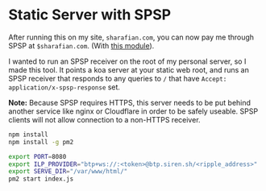 # Static Server with SPSP

After running this on my site, `sharafian.com`, you can now pay me through SPSP
at `$sharafian.com`. (With [this module](https://github.com/sharafian/ilp-protocol-spsp)).

I wanted to run an SPSP receiver on the root of my personal server, so I made
this tool. It points a koa server at your static web root, and runs an SPSP
receiver that responds to any queries to `/` that have `Accept:
application/x-spsp-response` set.

**Note:** Because SPSP requires HTTPS, this server needs to be put behind another
service like nginx or Cloudflare in order to be safely useable. SPSP clients will
not allow connection to a non-HTTPS receiver.

```sh
npm install
npm install -g pm2

export PORT=8080
export ILP_PROVIDER="btp+ws://:<token>@btp.siren.sh/<ripple_address>"
export SERVE_DIR="/var/www/html/"
pm2 start index.js
```

